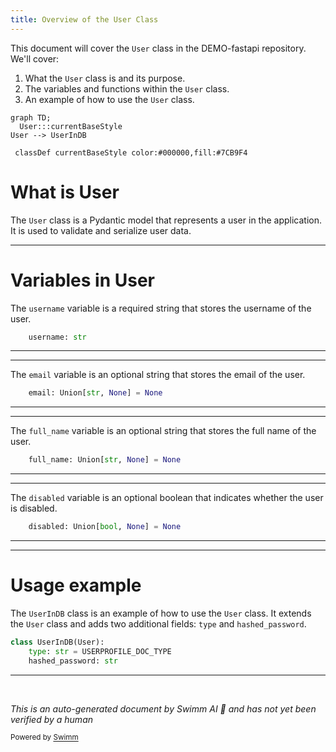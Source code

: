 ```yaml
---
title: Overview of the User Class
---
```

This document will cover the `User` class in the DEMO-fastapi repository. We'll cover:

1. What the `User` class is and its purpose.
2. The variables and functions within the `User` class.
3. An example of how to use the `User` class.

```mermaid
graph TD;
  User:::currentBaseStyle
User --> UserInDB

 classDef currentBaseStyle color:#000000,fill:#7CB9F4
```

# What is User

The `User` class is a Pydantic model that represents a user in the application. It is used to validate and serialize user data.

<SwmSnippet path="/docs_src/nosql_databases/tutorial001.py" line="25">

---

# Variables in User

The `username` variable is a required string that stores the username of the user.

```python
    username: str
```

---

</SwmSnippet>

<SwmSnippet path="/docs_src/nosql_databases/tutorial001.py" line="26">

---

The `email` variable is an optional string that stores the email of the user.

```python
    email: Union[str, None] = None
```

---

</SwmSnippet>

<SwmSnippet path="/docs_src/nosql_databases/tutorial001.py" line="27">

---

The `full_name` variable is an optional string that stores the full name of the user.

```python
    full_name: Union[str, None] = None
```

---

</SwmSnippet>

<SwmSnippet path="/docs_src/nosql_databases/tutorial001.py" line="28">

---

The `disabled` variable is an optional boolean that indicates whether the user is disabled.

```python
    disabled: Union[bool, None] = None
```

---

</SwmSnippet>

<SwmSnippet path="/docs_src/nosql_databases/tutorial001.py" line="31">

---

# Usage example

The `UserInDB` class is an example of how to use the `User` class. It extends the `User` class and adds two additional fields: `type` and `hashed_password`.

```python
class UserInDB(User):
    type: str = USERPROFILE_DOC_TYPE
    hashed_password: str
```

---

</SwmSnippet>

&nbsp;

*This is an auto-generated document by Swimm AI 🌊 and has not yet been verified by a human*

<SwmMeta version="3.0.0" repo-id="Z2l0aHViJTNBJTNBREVNTy1mYXN0YXBpJTNBJTNBZ2lsYWRuYXZvdA==" repo-name="DEMO-fastapi" doc-type="general-class"><sup>Powered by [Swimm](/)</sup></SwmMeta>
